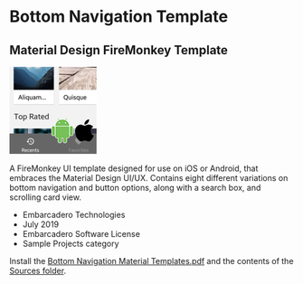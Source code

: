 # Bottom Navigation Template

## Material Design FireMonkey Template

![icon](https://github.com/Embarcadero/Bottom-Navigation-Template/raw/master/icon/Bottom%20Navigation%20icon.png)

A FireMonkey UI template designed for use on iOS or Android, that embraces the Material Design UI/UX. Contains eight different variations on bottom navigation and button options, along with a search box, and scrolling card view.

* Embarcadero Technologies
* July 2019
* Embarcadero Software License
* Sample Projects category

Install the [Bottom Navigation Material Templates.pdf](https://github.com/Embarcadero/Bottom-Navigation-Template/raw/master/Bottom%20Navigation%20Material%20Templates.pdf) and the contents of the [Sources folder](https://github.com/Embarcadero/Bottom-Navigation-Template/tree/master/Sources).
